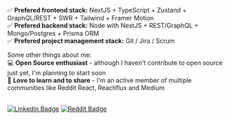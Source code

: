 ✅ <b>Prefered frontend stack:</b> NextJS + TypeScript + Zustand + GraphQL/REST + SWR + Tailwind + Framer Motion<br/>
✅ <b>Prefered backend stack:</b> Node with NestJS + REST/GraphQL + Mongo/Postgres + Prisma ORM<br/>
✅ <b>Prefered project management stack:</b> Git / Jira / Scrum<br/>

Some other things about me:<br/>
💻 <b>Open Source enthusiast</b> - although I haven't contribute to open source just yet, I'm planning to start soon<br/>
💖 <b>Love to learn and to share</b> - I'm an active member of multiple communities like Reddit React, Reactiflux and Medium<br/><br/>

[![Linkedin Badge](https://img.shields.io/badge/-LinkedIn-blue?style=flat-square&logo=Linkedin&logoColor=white&link=https://www.linkedin.com/in/gabriel-linassi/)](https://www.linkedin.com/in/gabriel-linassi/)
[![Reddit Badge](https://img.shields.io/reddit/user-karma/link/Cautious_Variation_5?label=gabrielm.linassi&style=social)](https://www.reddit.com/user/Cautious_Variation_5)

